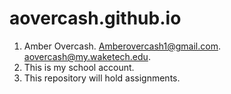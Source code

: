 # aovercash.github.io
1. Amber Overcash. Amberovercash1@gmail.com. aovercash@my.waketech.edu. 
2. This is my school account.
3. This repository will hold assignments.

